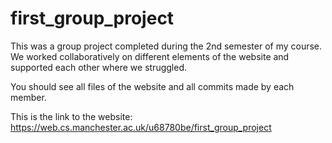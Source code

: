 # first_group_project
This was a group project completed during the 2nd semester of my course. 
We worked collaboratively on different elements of the website and supported each other where we struggled.

You should see all files of the website and all commits made by each member.

This is the link to the website: https://web.cs.manchester.ac.uk/u68780be/first_group_project
